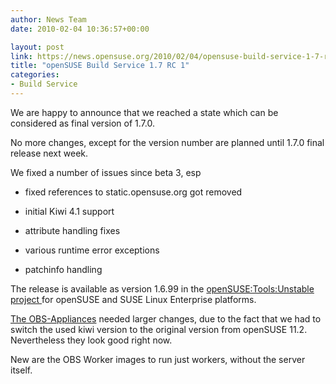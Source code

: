 ```yaml
---
author: News Team
date: 2010-02-04 10:36:57+00:00

layout: post
link: https://news.opensuse.org/2010/02/04/opensuse-build-service-1-7-rc-1/
title: "openSUSE Build Service 1.7 RC 1"
categories:
- Build Service
---
```

We are happy to announce that we reached a state which can be considered as final version of 1.7.0.

No more changes, except for the version number are planned until 1.7.0 final release next week.

We fixed a number of issues since beta 3, esp



	
  * fixed references to static.opensuse.org got removed

	
  * initial Kiwi 4.1 support

	
  * attribute handling fixes

	
  * various runtime error exceptions

	
  * patchinfo handling


The release is available as version 1.6.99 in the [openSUSE:Tools:Unstable project ](http://download.opensuse.org/repositories/openSUSE:Tools:Unstable/) for openSUSE and SUSE Linux Enterprise platforms.

[The OBS-Appliances](http://en.opensuse.org/Build_Service/OBS-Appliance) needed larger changes, due to the fact that we had to switch the used kiwi version to the original version from openSUSE 11.2. Nevertheless they look good right now.

New are the OBS Worker images to run just workers, without the server itself.		
